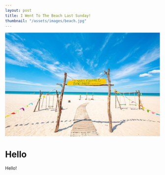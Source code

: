 ```yaml
---
layout: post
title: I Went To The Beach Last Sunday! 
thumbnail: "/assets/images/beach.jpg"
---
```


![Beach](/assets/images/beach.jpg)

# Hello

Hello!